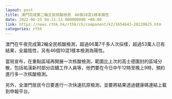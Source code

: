 ```yaml
---
layout: post
title: 澳門完成第二輪全民核酸檢測　46個10混1樣本陽性
date: 2022-06-25 04:11:13.000000000 +08:00
link: https://news.rthk.hk/rthk/ch/component/k2/1654643-20220625.htm
categories: rthk
---
```


澳門在午夜完成第2輪全民核酸檢測，超過66萬7千多人次採樣，超過53萬人已有結果，全屬陰性，另有46個10混1樣本檢測為陽性。

當局宣布，在重點區域再開展一次核酸檢測，範圍比上次的高士德圍封的區域分散，包括祐漢新村部分店舖工作人員等，他們要在今日中午12時至晚上9時，預約進行多一次核酸檢測。

另外，全澳門居民今日要進行一次快速抗原檢測，並要將結果透過健康碼連結上載到申報平台。
